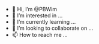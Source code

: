 - 👋 Hi, I’m @PBWim
- 👀 I’m interested in ...
- 🌱 I’m currently learning ...
- 💞️ I’m looking to collaborate on ...
- 📫 How to reach me ...

<!---
PBWim/PBWim is a ✨ special ✨ repository because its `README.md` (this file) appears on your GitHub profile.
You can click the Preview link to take a look at your changes.
--->
